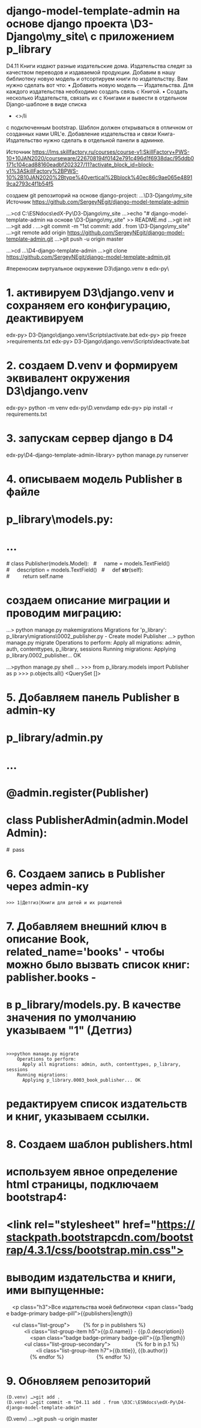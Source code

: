 # django-model-template-admin на основе django проекта \D3-Django\my_site\ с приложением p_library

D4.11
Книги издают разные издательские дома. Издательства следят за качеством переводов и издаваемой продукции. Добавим в нашу библиотеку новую модель и отсортируем книги по издательству.
Вам нужно сделать вот что:
• Добавить новую модель — Издательства. Для каждого издательства необходимо создать связь с Книгой.
• Создать несколько Издательств, связать их с Книгами и вывести в отдельном Django-шаблоне в виде списка <ul><li><>/li</ul> с подключенным bootstrap. Шаблон должен открываться в отличном от созданных нами URL'е.
Добавление издательства и связи Книга-Издательство нужно сделать в отдельной панели в админке.

Источник <https://lms.skillfactory.ru/courses/course-v1:SkillFactory+PWS-10+10JAN2020/courseware/226708194f0142e791c496d1f6938dac/95ddb0171c104cad88160eadbf202327/11?activate_block_id=block-v1%3ASkillFactory%2BPWS-10%2B10JAN2020%2Btype%40vertical%2Bblock%40ec86c9ae065e48919ca2793c4f1b54f5> 

создаем git репозиторий на основе django-project: ...\D3-Django\my_site
Источник <https://github.com/SergeyNEgit/django-model-template-admin> 

...>cd C:\ESNdocs\edX-Py\D3-Django\my_site
...>echo "# django-model-template-admin на основе \D3-Django\my_site" >> README.md
...>git init
...>git add .
...>git commit -m "1st commit: add . from \D3-Django\my_site"
...>git remote add origin https://github.com/SergeyNEgit/django-model-template-admin.git
...>git push -u origin master


...>cd ...\D4-django-template-admin
...>git clone https://github.com/SergeyNEgit/django-model-template-admin.git

#переносим виртуальное окружение D3\django.venv в edx-py\
# 1. активируем D3\django.venv и сохраняем его конфигурацию, деактивируем 
edx-py> D3-Django\django.venv\Scripts\activate.bat
edx-py> pip freeze >requirements.txt
edx-py> D3-Django\django.venv\Scripts\deactivate.bat

# 2. создаем D.venv и формируем эквивалент окружения D3\django.venv 
edx-py> python -m venv edx-py\D.venvdamp
edx-py> pip install -r requirements.txt

# 3. запускам сервер django в D4
edx-py\D4-django-template-admin-library> python manage.py runserver

# 4. описываем модель Publisher в файле 
# p_library\models.py:
#   …
# class Publisher(models.Model):  
#     name = models.TextField()  
#     description = models.TextField()  
#     def __str__(self):
#         return self.name
#   создаем описание миграции и проводим миграцию:
…> python manage.py makemigrations
	Migrations for 'p_library':
	  p_library\migrations\0002_publisher.py
	    - Create model Publisher
…> python manage.py migrate
	Operations to perform:
	  Apply all migrations: admin, auth, contenttypes, p_library, sessions
	Running migrations:
	  Applying p_library.0002_publisher... OK
	
…>python manage.py shell
	…
	>>> from p_library.models import Publisher as p
	>>> p.objects.all()
	<QuerySet []>
	
# 5. Добавляем панель Publisher в admin-ку
# p_library/admin.py
# …
# @admin.register(Publisher)
# class PublisherAdmin(admin.ModelAdmin):
#   pass

# 6. Создаем запись в Publisher через admin-ку
	>>> 1|Детгиз|Книги для детей и их родителей

# 7. Добавляем внешний ключ в описание Book, related_name='books' - чтобы можно было вызвать список книг: pablisher.books - 
# в p_library/models.py. В качестве значения по умолчанию указываем "1" (Детгиз)
# 
	>>>python manage.py migrate
		Operations to perform:
		  Apply all migrations: admin, auth, contenttypes, p_library, sessions
		Running migrations:
		  Applying p_library.0003_book_publisher... OK
# редактируем список издательств и книг, указываем ссылки.

# 8. Создаем шаблон publishers.html
# используем явное определение html страницы, подключаем bootstrap4:
#  <link rel="stylesheet" href="https://stackpath.bootstrapcdn.com/bootstrap/4.3.1/css/bootstrap.min.css">
# выводим издательства и книги, ими выпущенные:
    <p class="h3">Все издательства моей библиотеки <span class="badge badge-primary badge-pill">{{publishers|length}}</span></p>
    <ul class="list-group">
        {% for p in publishers %}
            <li class="list-group-item h5">{{p.0.name}} - {{p.0.description}} 
                <span class="badge badge-primary badge-pill">{{p.1|length}}</span></li>
            <ul class="list-group-secondary">
                {% for b in p.1 %}
                    <li class="list-group-item h7">{{b.title}}, {{b.author}}</li>
                {% endfor %}
            </ul>
        {% endfor %}
    </ul>

# 9. Обновляем репозиторий
	(D.venv) …>git add .
	(D.venv) …>git commit -m "D4.11 add . from \D3C:\ESNdocs\edX-Py\D4-django-model-template-admin"
  (D.venv) …>git push -u origin master
  
